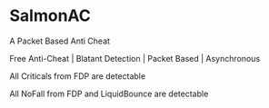 # SalmonAC
A Packet Based Anti Cheat

Free Anti-Cheat | Blatant Detection | Packet Based | Asynchronous

All Criticals from FDP are detectable

All NoFall from FDP and LiquidBounce are detectable